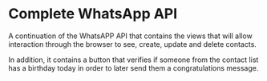 # Complete WhatsApp API
A continuation of the WhatsAPP API that contains the views that will allow interaction through the browser to see, create, update and delete contacts.

In addition, it contains a button that verifies if someone from the contact list has a birthday today in order to later send them a congratulations message.
